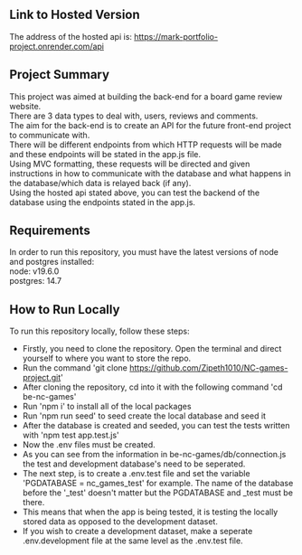 ## Link to Hosted Version

The address of the hosted api is: https://mark-portfolio-project.onrender.com/api

## Project Summary

This project was aimed at building the back-end for a board game review website.\
There are 3 data types to deal with, users, reviews and comments.\
The aim for the back-end is to create an API for the future front-end project to communicate with.\
There will be different endpoints from which HTTP requests will be made and these endpoints will be stated in the app.js file.\
Using MVC formatting, these requests will be directed and given instructions in how to communicate with the database and what happens in the database/which data is relayed back (if any).\
Using the hosted api stated above, you can test the backend of the database using the endpoints stated in the app.js.

## Requirements

In order to run this repository, you must have the latest versions of node and postgres installed:\
node: v19.6.0\
postgres: 14.7

## How to Run Locally

To run this repository locally, follow these steps:

- Firstly, you need to clone the repository. Open the terminal and direct yourself to where you want to store the repo.
- Run the command 'git clone https://github.com/Zipeth1010/NC-games-project.git'
- After cloning the repository, cd into it with the following command 'cd be-nc-games'
- Run 'npm i' to install all of the local packages
- Run 'npm run seed' to seed create the local database and seed it
- After the database is created and seeded, you can test the tests written with 'npm test app.test.js'
- Now the .env files must be created.
- As you can see from the information in be-nc-games/db/connection.js the test and development database's need to be seperated.
- The next step, is to create a .env.test file and set the variable 'PGDATABASE = nc_games_test' for example. The name of the database before the '\_test' doesn't matter but the PGDATABASE and \_test must be there.
- This means that when the app is being tested, it is testing the locally stored data as opposed to the development dataset.
- If you wish to create a development dataset, make a seperate .env.development file at the same level as the .env.test file.

